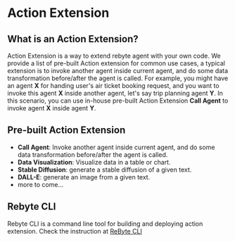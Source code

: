 # Action Extension

## What is an Action Extension?
Action Extension is a way to extend rebyte agent with your own code. We provide a list of pre-built Action extension for common use cases, a typical extension is to invoke another agent inside current agent, and do some data transformation before/after the agent is called. For example, you might have an agent **X** for handing user's air ticket booking request, and you want to invoke this agent **X** inside another agent, let's say trip planning agent **Y**. In this scenario, you can use in-house pre-built Action Extension **Call Agent** to invoke agent **X** inside agent **Y**.

## Pre-built Action Extension

* **Call Agent**: Invoke another agent inside current agent, and do some data transformation before/after the agent is called.
* **Data Visualization**: Visualize data in a table or chart.
* **Stable Diffusion**: generate a stable diffusion of a given text.
* **DALL-E**: generate an image from a given text.
* more to come...

## Rebyte CLI

Rebyte CLI is a command line tool for building and deploying action extension.
Check the instruction at [ReByte CLI](https://github.com/ReByteAI/rebyte-cli)

